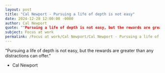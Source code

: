 ```yaml
---
layout: post
title: "Cal Newport - Pursuing a life of depth is not easy"
date: 2024-12-28 12:00:00 -0000
author: Cal Newport
quote: ""Pursuing a life of depth is not easy, but the rewards are greater than any distractions can offer.""
subject: Focus at work
permalink: /Focus at work/Cal Newport/Cal Newport - Pursuing a life of depth is not easy
---
```


"Pursuing a life of depth is not easy, but the rewards are greater than any distractions can offer."

- Cal Newport
